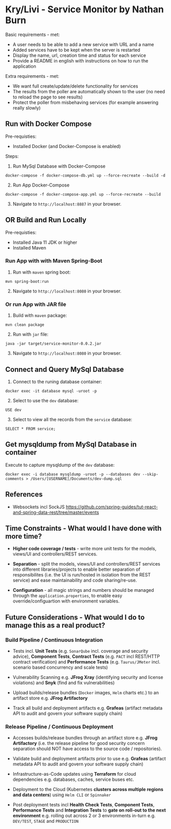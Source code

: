 # Kry/Livi - Service Monitor by Nathan Burn

Basic requirements - met:
- A user needs to be able to add a new service with URL and a name
- Added services have to be kept when the server is restarted
- Display the name, url, creation time and status for each service
- Provide a README in english with instructions on how to run the application

Extra requirements - met:
- We want full create/update/delete functionality for services
- The results from the poller are automatically shown to the user (no
need to reload the page to see results)
- Protect the poller from misbehaving services (for example answering
really slowly)


## Run with Docker Compose

Pre-requisties:
- Installed Docker (and Docker-Compose is enabled)

Steps:
1. Run MySql Database with Docker-Compose
```
docker-compose -f docker-compose-db.yml up --force-recreate --build -d
```

2. Run App Docker-Compose
```
docker-compose -f docker-compose-app.yml up --force-recreate --build
```

3. Navigate to `http://localhost:8887` in your browser.


## OR Build and Run Locally

Pre-requisties:
- Installed Java 11 JDK or higher
- Installed Maven

### Run App with with Maven Spring-Boot
1. Run with `maven` spring boot:
```
mvn spring-boot:run
```
2. Navigate to `http://localhost:8080` in your browser.

### Or run App with JAR file
1. Build with `maven` package:
```
mvn clean package
```
2. Run with `jar` file:
```
java -jar target/service-monitor-0.0.2.jar
```
3. Navigate to `http://localhost:8080` in your browser.


## Connect and Query MySql Database
1. Connect to the runing database container:
```
docker exec -it database mysql -uroot -p
```
2. Select to use the `dev` database:
```
USE dev
```
3. Select to view all the records from the `service` database:
```
SELECT * FROM service;
```

## Get mysqldump from MySql Database in container
Execute to capture mysqldump of the `dev` database:
```
docker exec -i database mysqldump -uroot -p --databases dev --skip-comments > /Users/[USERNAME]/Documents/dev-dump.sql
```

## References
- Websockets incl SockJS https://github.com/spring-guides/tut-react-and-spring-data-rest/tree/master/events


## Time Constraints - What would I have done with more time?

- **Higher code coverage / tests** - write more unit tests for the models, views/UI and controllers/REST services.

- **Separation** - split the models, views/UI and controllers/REST services into different libraries/projects to enable better separation of responsibilites (i.e. the UI is run/hosted in isolation from the REST service) and ease maintainability and code sharing/re-use.

- **Configuration** - all magic strings and numbers should be managed through the `application.properties`, to enable easy override/configuartion with environment variables.


## Future Considerations - What would I do to manage this as a real product?

### Build Pipeline / Continuous Integration

- Tests incl. **Unit Tests** (e.g. `SonarQube` incl. coverage and security advice), **Component Tests**, **Contract Tests** (e.g. `PACT` incl REST/HTTP contract verification) and **Performance Tests** (e.g. `Taurus/JMeter` incl. scenario based concurrency and scale tests)

- Vulnerability Scanning e.g. **JFrog Xray** (identifying security and license violations) and **Snyk** (find and fix vulnerabilities)

- Upload builds/release bundles (`Docker` images, `Helm` charts etc.) to an artifact store e.g. **JFrog Artifactory**

- Track all build and deployment artifacts e.g. **Grafeas** (artifact metadata API to audit and govern your software supply chain)

### Release Pipeline / Continuous Deployment

- Accesses builds/release bundles through an artifact store e.g. **JFrog Artifactory** (i.e. the release pipeline for good security concern separation should NOT have access to the source code / repositories).

- Validate build and deployment artifacts prior to use e.g. **Grafeas** (artifact metadata API to audit and govern your software supply chain)

- Infrastructure-as-Code updates using **Terraform** for cloud dependencies e.g. databases, caches, service buses etc.

- Deployment to the Cloud (Kubernetes **clusters across multiple regions and data centers**) using `Helm CLI` or `Spinnaker`

- Post deployment tests incl **Health Check Tests**, **Component Tests**, **Performance Tests** and **Integration Tests** to **gate on roll-out to the next environment** e.g. rolling out across 2 or 3 environments in-turn e.g. `DEV/TEST`, `STAGE` and `PRODUCTION`
